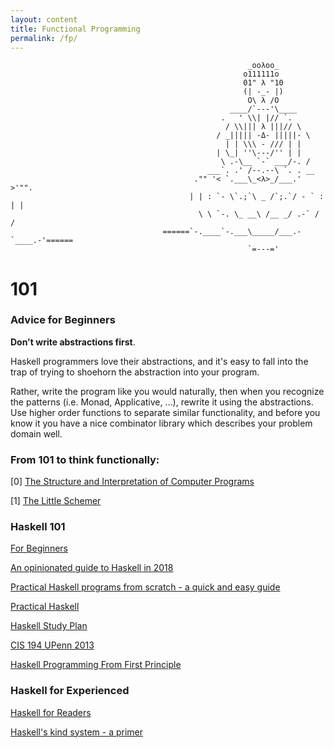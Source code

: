 ```yaml
---
layout: content
title: Functional Programming
permalink: /fp/
---
```







                                                         _ooλoo_
                                                        o111111o
                                                        01" λ "10
                                                        (| -_- |)
                                                         O\ λ /O
                                                     ____/`---'\____
                                                   .   ' \\| |// `.
                                                    / \\||| λ |||// \
                                                  / _||||| -Δ- |||||- \
                                                    | | \\\ - /// | |
                                                  | \_| ''\---/'' | |
                                                   \ .-\__ `-` ___/-. /
                                                ___`. .' /--.--\ `. . __
                                             ."" '< `.___\_<λ>_/___.' >'"".
                                            | | : `- \`.;`\ _ /`;.`/ - ` : | |
                                              \ \ `-. \_ __\ /__ _/ .-` / /
                                      ======`-.____`-.___\_____/___.-`____.-'======
                                                         `=---='


# 101

### Advice for Beginners

**Don't write abstractions first**. 

Haskell programmers love their abstractions, and it's easy to fall into the trap of trying to shoehorn the abstraction into your program. 

Rather, write the program like you would naturally, then when you recognize the patterns (i.e. Monad, Applicative, ...), rewrite it using the abstractions. Use higher order functions to separate similar functionality, and before you know it you have a nice combinator library which describes your problem domain well. 


### From 101 to think functionally:

[0] [The Structure and Interpretation of Computer Programs](https://github.com/allenleein/brains/blob/master/Zen-of-Functional-Programming/(883)The%20Structure%20and%20Interpretation%20of%20Computer%20Programs.pdf)

[1] [The Little Schemer](https://github.com/allenleein/brains/blob/master/Zen-of-Functional-Programming/The_Little_Schemer_4th.pdf)




### Haskell 101

[For Beginners](https://argumatronic.com/posts/1970-01-01-beginners.html)

[An opinionated guide to Haskell in 2018](https://lexi-lambda.github.io/blog/2018/02/10/an-opinionated-guide-to-haskell-in-2018/)

[Practical Haskell programs from scratch - a quick and easy guide](https://www.ahri.net/practical-haskell-programs-from-scratch/#a-repl-read-evaluate-print-loop)

[Practical Haskell](http://seanhess.github.io/) 

[Haskell Study Plan](https://github.com/soupi/haskell-study-plan)

[CIS 194 UPenn 2013](http://www.seas.upenn.edu/~cis194/spring13/lectures.html)

[Haskell Programming From First Principle](https://github.com/allenleein/brains/blob/master/Zen-of-Functional-Programming/Haskell%20Programming%20From%20First%20Principle.pdf)

### Haskell for Experienced

[Haskell for Readers](http://haskell-for-readers.nomeata.de/)

[Haskell's kind system - a primer](https://diogocastro.com/blog/2018/10/17/haskells-kind-system-a-primer/)

